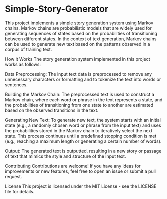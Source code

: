 # Simple-Story-Generator
This project implements a simple story generation system using Markov chains. Markov chains are probabilistic models that are widely used for generating sequences of states based on the probabilities of transitioning between different states. In the context of text generation, Markov chains can be used to generate new text based on the patterns observed in a corpus of training text.

How it Works
The story generation system implemented in this project works as follows:

Data Preprocessing: The input text data is preprocessed to remove any unnecessary characters or formatting and to tokenize the text into words or sentences.

Building the Markov Chain: The preprocessed text is used to construct a Markov chain, where each word or phrase in the text represents a state, and the probabilities of transitioning from one state to another are estimated based on the observed transitions in the text.

Generating New Text: To generate new text, the system starts with an initial state (e.g., a randomly chosen word or phrase from the input text) and uses the probabilities stored in the Markov chain to iteratively select the next state. This process continues until a predefined stopping condition is met (e.g., reaching a maximum length or generating a certain number of words).

Output: The generated text is outputted, resulting in a new story or passage of text that mimics the style and structure of the input text.

Contributing
Contributions are welcome! If you have any ideas for improvements or new features, feel free to open an issue or submit a pull request.

License
This project is licensed under the MIT License - see the LICENSE file for details.
